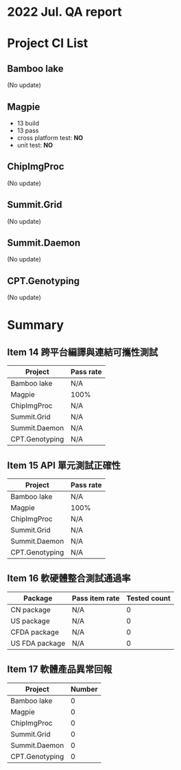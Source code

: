 2022 Jul. QA report
==================

Project CI List
============

Bamboo lake
-----------

(No update)

Magpie
------

* 13 build
* 13 pass
* cross platform test: **NO**
* unit test: **NO**

ChipImgProc
-----------

(No update)

Summit.Grid
-----------

(No update)

Summit.Daemon
-------------

(No update)

CPT.Genotyping
--------------

(No update)

Summary
=======

Item 14 跨平台編譯與連結可攜性測試
--------------------------------

| Project           | Pass rate|
|-------------------|----------|
| Bamboo lake       |     N/A  |
| Magpie            |     100% |
| ChipImgProc       |     N/A  |
| Summit.Grid       |     N/A  |
| Summit.Daemon     |     N/A  |
| CPT.Genotyping    |     N/A  |

Item 15 API 單元測試正確性
-------------------------

| Project           | Pass rate|
|-------------------|----------|
| Bamboo lake       |     N/A  |
| Magpie            |     100% |
| ChipImgProc       |     N/A  |
| Summit.Grid       |     N/A  |
| Summit.Daemon     |     N/A  |
| CPT.Genotyping    |     N/A  |

Item 16 軟硬體整合測試通過率
--------------------------

| Package           | Pass item rate | Tested count |
|-------------------|----------------|--------------|
| CN package        |           N/A  |            0 |
| US package        |           N/A  |            0 |
| CFDA package      |           N/A  |            0 |
| US FDA package    |           N/A  |            0 |

Item 17 軟體產品異常回報
----------------------

| Project           |   Number |
|-------------------|----------|
| Bamboo lake       |        0 |
| Magpie            |        0 |
| ChipImgProc       |        0 |
| Summit.Grid       |        0 |
| Summit.Daemon     |        0 |
| CPT.Genotyping    |        0 |
